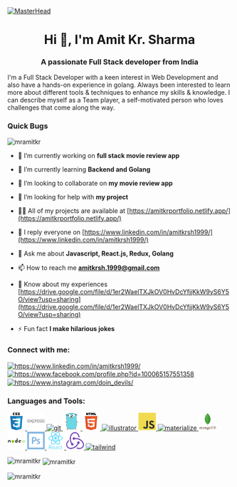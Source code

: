 [![MasterHead](https://fbcoverstreet.com/content/RNPERatULMNBPV1qtT52Y8zMrVe2Vl7CJN3hCa4aNw256xjut4byXaBSWCV5628i.jpg)](https://github.com/MrAmitkr)


<h1 align="center">Hi 👋, I'm Amit Kr. Sharma</h1>
<h3 align="center">A passionate Full Stack developer from India</h3>

<p align="left">  </p>
I'm a Full Stack Developer with a keen interest in Web Development and also have a hands-on experience in golang. Always been interested to learn more about different tools & techniques to enhance my skills & knowledge. I can describe myself as a Team player, a self-motivated person who loves challenges that come along the way.


<h3 align="left"> Quick Bugs </h3>

<p align="left"> <img src="https://komarev.com/ghpvc/?username=mramitkr&label=Profile%20views&color=0e75b6&style=flat" alt="mramitkr" /> </p>

- 🔭 I’m currently working on **full stack movie review app**

- 🌱 I’m currently learning **Backend and Golang**

- 👯 I’m looking to collaborate on **my movie review app**

- 🤝 I’m looking for help with **my project**

- 👨‍💻 All of my projects are available at [https://amitkrportfolio.netlify.app/](https://amitkrportfolio.netlify.app/)

- 📝 I reply everyone on [https://www.linkedin.com/in/amitkrsh1999/](https://www.linkedin.com/in/amitkrsh1999/)

- 💬 Ask me about **Javascript, React.js, Redux, Golang**

- 📫 How to reach me **amitkrsh.1999@gmail.com**

- 📄 Know about my experiences [https://drive.google.com/file/d/1er2WaelTXJkOV0HvDcYfjjKkW9yS6Y5O/view?usp=sharing](https://drive.google.com/file/d/1er2WaelTXJkOV0HvDcYfjjKkW9yS6Y5O/view?usp=sharing)

- ⚡ Fun fact **I make hilarious jokes**

<h3 align="left">Connect with me:</h3>
<p align="left">



<a href="https://linkedin.com/in/https://www.linkedin.com/in/amitkrsh1999/" target="blank"><img align="center" src="https://raw.githubusercontent.com/rahuldkjain/github-profile-readme-generator/master/src/images/icons/Social/linked-in-alt.svg" alt="https://www.linkedin.com/in/amitkrsh1999/" height="30" width="40" /></a>
<a href="https://fb.com/https://www.facebook.com/profile.php?id=100065157551358" target="blank"><img align="center" src="https://raw.githubusercontent.com/rahuldkjain/github-profile-readme-generator/master/src/images/icons/Social/facebook.svg" alt="https://www.facebook.com/profile.php?id=100065157551358" height="30" width="40" /></a>
<a href="https://instagram.com/https://www.instagram.com/doin_devils/" target="blank"><img align="center" src="https://raw.githubusercontent.com/rahuldkjain/github-profile-readme-generator/master/src/images/icons/Social/instagram.svg" alt="https://www.instagram.com/doin_devils/" height="30" width="40" /></a>
</p>

<h3 align="left">Languages and Tools:</h3>
<p align="left"> <a href="https://www.w3schools.com/css/" target="_blank" rel="noreferrer"> <img src="https://raw.githubusercontent.com/devicons/devicon/master/icons/css3/css3-original-wordmark.svg" alt="css3" width="40" height="40"/> </a> <a href="https://expressjs.com" target="_blank" rel="noreferrer"> <img src="https://raw.githubusercontent.com/devicons/devicon/master/icons/express/express-original-wordmark.svg" alt="express" width="40" height="40"/> </a> <a href="https://git-scm.com/" target="_blank" rel="noreferrer"> <img src="https://www.vectorlogo.zone/logos/git-scm/git-scm-icon.svg" alt="git" width="40" height="40"/> </a> <a href="https://golang.org" target="_blank" rel="noreferrer"> <img src="https://raw.githubusercontent.com/devicons/devicon/master/icons/go/go-original.svg" alt="go" width="40" height="40"/> </a> <a href="https://www.w3.org/html/" target="_blank" rel="noreferrer"> <img src="https://raw.githubusercontent.com/devicons/devicon/master/icons/html5/html5-original-wordmark.svg" alt="html5" width="40" height="40"/> </a> <a href="https://www.adobe.com/in/products/illustrator.html" target="_blank" rel="noreferrer"> <img src="https://www.vectorlogo.zone/logos/adobe_illustrator/adobe_illustrator-icon.svg" alt="illustrator" width="40" height="40"/> </a> <a href="https://developer.mozilla.org/en-US/docs/Web/JavaScript" target="_blank" rel="noreferrer"> <img src="https://raw.githubusercontent.com/devicons/devicon/master/icons/javascript/javascript-original.svg" alt="javascript" width="40" height="40"/> </a> <a href="https://materializecss.com/" target="_blank" rel="noreferrer"> <img src="https://raw.githubusercontent.com/prplx/svg-logos/5585531d45d294869c4eaab4d7cf2e9c167710a9/svg/materialize.svg" alt="materialize" width="40" height="40"/> </a> <a href="https://www.mongodb.com/" target="_blank" rel="noreferrer"> <img src="https://raw.githubusercontent.com/devicons/devicon/master/icons/mongodb/mongodb-original-wordmark.svg" alt="mongodb" width="40" height="40"/> </a> <a href="https://nodejs.org" target="_blank" rel="noreferrer"> <img src="https://raw.githubusercontent.com/devicons/devicon/master/icons/nodejs/nodejs-original-wordmark.svg" alt="nodejs" width="40" height="40"/> </a> <a href="https://www.photoshop.com/en" target="_blank" rel="noreferrer"> <img src="https://raw.githubusercontent.com/devicons/devicon/master/icons/photoshop/photoshop-line.svg" alt="photoshop" width="40" height="40"/> </a> <a href="https://reactjs.org/" target="_blank" rel="noreferrer"> <img src="https://raw.githubusercontent.com/devicons/devicon/master/icons/react/react-original-wordmark.svg" alt="react" width="40" height="40"/> </a> <a href="https://redux.js.org" target="_blank" rel="noreferrer"> <img src="https://raw.githubusercontent.com/devicons/devicon/master/icons/redux/redux-original.svg" alt="redux" width="40" height="40"/> </a> <a href="https://tailwindcss.com/" target="_blank" rel="noreferrer"> <img src="https://www.vectorlogo.zone/logos/tailwindcss/tailwindcss-icon.svg" alt="tailwind" width="40" height="40"/> </a> </p>

<p><img align="left" src="https://github-readme-stats.vercel.app/api/top-langs?username=mramitkr&show_icons=true&locale=en&layout=compact" alt="mramitkr" /></p>

<p>&nbsp;<img align="center" src="https://github-readme-stats.vercel.app/api?username=mramitkr&show_icons=true&locale=en" alt="mramitkr" /></p>

<p><img align="center" src="https://github-readme-streak-stats.herokuapp.com/?user=mramitkr&" alt="mramitkr" /></p>
